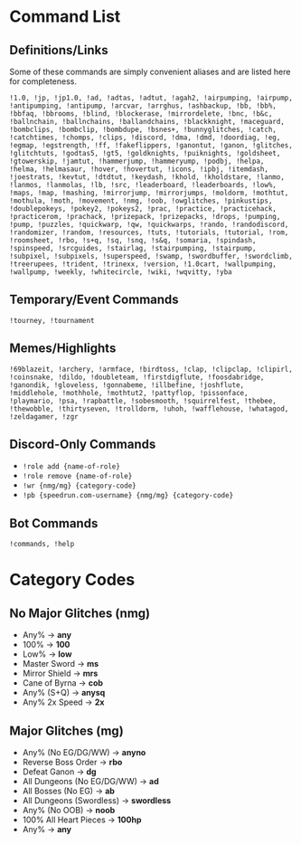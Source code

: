 # Command List

## Definitions/Links

Some of these commands are simply convenient aliases and are listed here for completeness.

```!1.0, !jp, !jp1.0, !ad, !adtas, !adtut, !agah2, !airpumping, !airpump, !antipumping, !antipump, !arcvar, !arrghus, !ashbackup, !bb, !bb%, !bbfaq, !bbrooms, !blind, !blockerase, !mirrordelete, !bnc, !b&c, !ballnchain, !ballnchains, !ballandchains, !blackknight, !maceguard, !bombclips, !bombclip, !bombdupe, !bsnes+, !bunnyglitches, !catch, !catchtimes, !chomps, !clips, !discord, !dma, !dmd, !doordiag, !eg, !egmap, !egstrength, !ff, !fakeflippers, !ganontut, !ganon, !glitches, !glitchtuts, !godtas5, !gt5, !goldknights, !puiknights, !goldsheet, !gtowerskip, !jamtut, !hammerjump, !hammeryump, !podbj, !helpa, !helma, !helmasaur, !hover, !hovertut, !icons, !ipbj, !itemdash, !joestrats, !kevtut, !dtdtut, !keydash, !khold, !kholdstare, !lanmo, !lanmos, !lanmolas, !lb, !src, !leaderboard, !leaderboards, !low%, !maps, !map, !mashing, !mirrorjump, !mirrorjumps, !moldorm, !mothtut, !mothula, !moth, !movement, !nmg, !oob, !owglitches, !pinkustips, !doublepokeys, !pokey2, !pokeys2, !prac, !practice, !practicehack, !practicerom, !prachack, !prizepack, !prizepacks, !drops, !pumping, !pump, !puzzles, !quickwarp, !qw, !quickwarps, !rando, !randodiscord, !randomizer, !random, !resources, !tuts, !tutorials, !tutorial, !rom, !roomsheet, !rbo, !s+q, !sq, !snq, !s&q, !somaria, !spindash, !spinspeed, !srcguides, !stairlag, !stairpumping, !stairpump, !subpixel, !subpixels, !superspeed, !swamp, !swordbuffer, !swordclimb, !treerupees, !trident, !trinexx, !version, !1.0cart, !wallpumping, !wallpump, !weekly, !whitecircle, !wiki, !wqvitty, !yba```

## Temporary/Event Commands
```!tourney, !tournament```


## Memes/Highlights

```!69blazeit, !archery, !armface, !birdtoss, !clap, !clipclap, !clipirl, !coinsnake, !dildo, !doubleteam, !firstdigflute, !foosdabridge, !ganondik, !gloveless, !gonnabeme, !illbefine, !joshflute, !middlehole, !mothhole, !mothtut2, !pattyflop, !pissonface, !playmario, !psa, !rapbattle, !sobesmooth, !squirrelfest, !thebee, !thewobble, !thirtyseven, !trolldorm, !uhoh, !wafflehouse, !whatagod, !zeldagamer, !zgr```


## Discord-Only Commands

- `!role add {name-of-role}`
- `!role remove {name-of-role}`
- `!wr {nmg/mg} {category-code}`
- `!pb {speedrun.com-username} {nmg/mg} {category-code}`

## Bot Commands
```!commands, !help```

# Category Codes

## No Major Glitches (nmg)

- Any% -> **any**
- 100% -> **100**
- Low% -> **low**
- Master Sword -> **ms**
- Mirror Shield -> **mrs**
- Cane of Byrna -> **cob**
- Any% (S+Q) -> **anysq**
- Any% 2x Speed -> **2x**

## Major Glitches (mg)

- Any% (No EG/DG/WW) -> **anyno**
- Reverse Boss Order -> **rbo**
- Defeat Ganon -> **dg**
- All Dungeons (No EG/DG/WW) -> **ad**
- All Bosses (No EG) -> **ab**
- All Dungeons (Swordless) -> **swordless**
- Any% (No OOB) -> **noob**
- 100% All Heart Pieces -> **100hp**
- Any% -> **any**